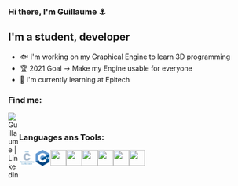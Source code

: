 ### Hi there, I'm Guillaume ⚓

## I'm a student, developer
- 🐟 I'm working on my Graphical Engine to learn 3D programming
- 🏆 2021 Goal -> Make my Engine usable for everyone
- 📖 I'm currently learning at Epitech

### Find me:

[<img align="left" alt="Guillaume | LinkedIn" width="22px" src="https://cdn.jsdelivr.net/npm/simple-icons@v3/icons/linkedin.svg" />][linkedin]

<br />

### Languages ans Tools:

<img align="left" height="32" width="32" src="https://raw.githubusercontent.com/github/explore/f3e22f0dca2be955676bc70d6214b95b13354ee8/topics/c/c.png" />
<img align="left" height="32" width="32" src="https://raw.githubusercontent.com/github/explore/f3e22f0dca2be955676bc70d6214b95b13354ee8/topics/cpp/cpp.png" />
<img align="left" height="32" width="32" src="https://cdn.jsdelivr.net/npm/simple-icons@v5/icons/csharp.svg" />
<img align="left" height="32" width="32" src="https://cdn.jsdelivr.net/npm/simple-icons@v5/icons/opengl.svg" />
<img align="left" height="32" width="32" src="https://cdn.jsdelivr.net/npm/simple-icons@v5/icons/clion.svg" />
<img align="left" height="32" width="32" src="https://cdn.jsdelivr.net/npm/simple-icons@v5/icons/github.svg" />
<img align="left" height="32" width="32" src="https://cdn.jsdelivr.net/npm/simple-icons@v5/icons/git.svg" />
<img align="left" height="32" width="32" src="https://cdn.jsdelivr.net/npm/simple-icons@v5/icons/cmake.svg" />

[linkedin]: https://www.linkedin.com/in/guillaume-soisson-b760801aa/
<!--
**Alvarwow69/Alvarwow69** is a ✨ _special_ ✨ repository because its `README.md` (this file) appears on your GitHub profile.

Here are some ideas to get you started:

- 🔭 I’m currently working on ...
- 🌱 I’m currently learning ...
- 👯 I’m looking to collaborate on ...
- 🤔 I’m looking for help with ...
- 💬 Ask me about ...
- 📫 How to reach me: ...
- 😄 Pronouns: ...
- ⚡ Fun fact: ...
-->
